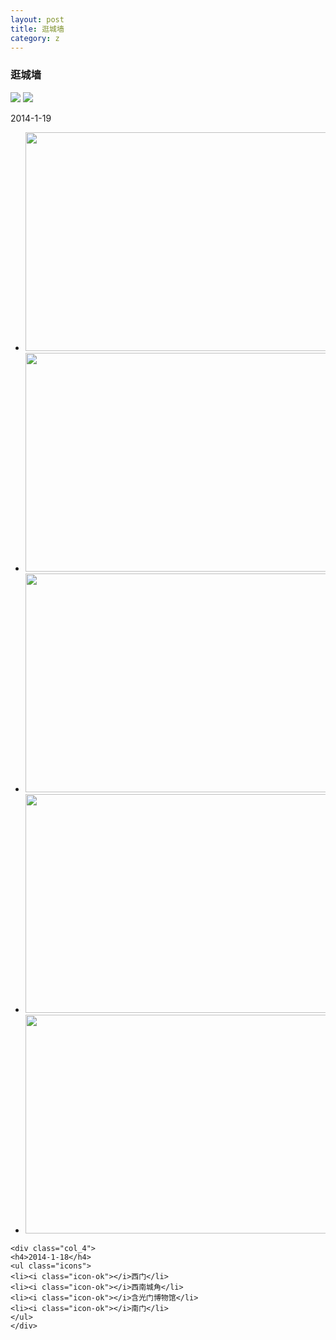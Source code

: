 ```yaml
---
layout: post
title: 逛城墙
category: z
---
```


<h3 id="slideshow">逛城墙</h3>

<img class="cover" src="http://www-oriyao-com.oss-cn-hangzhou.aliyuncs.com/ZOOM/201401/msycd2.png"/>
<img class="cover" src="http://www-oriyao-com.oss-cn-hangzhou.aliyuncs.com/ZOOM/201401/msycd.png"/>

<div class="tab-content">
	<p>2014-1-19</p>
	<div class="col_8">
	<ul class="slideshow">
	<li><img src="http://www-oriyao-com.oss-cn-hangzhou.aliyuncs.com/ZOOM/201401/IMGP2016.JPG" width="550" height="350" /></li>
	<li><img src="http://www-oriyao-com.oss-cn-hangzhou.aliyuncs.com/ZOOM/201401/IMGP2031.JPG" width="550" height="350" /></li>
	<li><img src="http://www-oriyao-com.oss-cn-hangzhou.aliyuncs.com/ZOOM/201401/IMGP2047.JPG" width="550" height="350" /></li>
    <li><img src="http://www-oriyao-com.oss-cn-hangzhou.aliyuncs.com/ZOOM/201401/IMGP2097.JPG" width="550" height="350" /></li>
	<li><img src="http://www-oriyao-com.oss-cn-hangzhou.aliyuncs.com/ZOOM/201401/IMGP2114.JPG" width="550" height="350" /></li>
	</ul>
	</div>
	
	<div class="col_4">
	<h4>2014-1-18</h4>
	<ul class="icons">
	<li><i class="icon-ok"></i>西门</li>
    <li><i class="icon-ok"></i>西南城角</li>
    <li><i class="icon-ok"></i>含光门博物馆</li>
	<li><i class="icon-ok"></i>南门</li>
	</ul>
	</div>
</div>